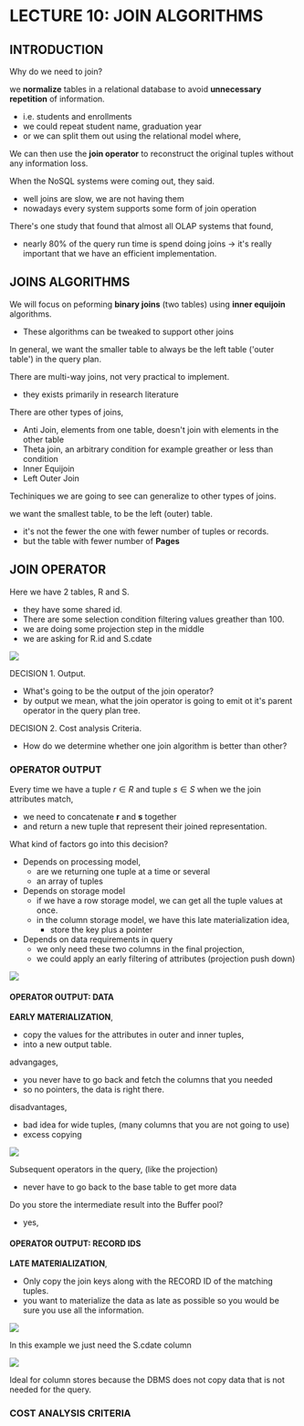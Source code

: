 # LECTURE 10: JOIN ALGORITHMS

## INTRODUCTION
Why do we need to join?

we **normalize** tables in a relational database to avoid **unnecessary** **repetition** of information.
- i.e. students and enrollments
- we could repeat student name, graduation year
- or we can split them out using the relational model where,


We can then use the **join operator** to reconstruct the original tuples without any information loss.

When the NoSQL systems were coming out, they said.
- well joins are slow, we are not having them
- nowadays every system supports some form of join operation

There's one study that found that almost all OLAP systems that found,
- nearly 80% of the query run time is spend doing joins
-> it's really important that we have an efficient implementation.

## JOINS ALGORITHMS
We will focus on peforming **binary joins** (two tables) using __inner equijoin__ algorithms.
- These algorithms can be tweaked to support other joins


In general, we want the smaller table to always be the left table ('outer table') in the query plan.

There are multi-way joins, not very practical to implement.
- they exists primarily in research literature

There are other types of joins,
- Anti Join, elements from one table, doesn't join with elements in the other table
- Theta join, an arbitrary condition for example greather or less than condition
- Inner Equijoin
- Left Outer Join

Techiniques we are going to see can generalize to other types of joins.

we want the smallest table, to be the left (outer) table.
- it's not the fewer the one with fewer number of tuples or records.
- but the table with fewer number of **Pages**

## JOIN OPERATOR
Here we have 2 tables, R and S.
- they have some shared id.
- There are some selection condition filtering values greather than 100.
- we are doing some projection step in the middle
- we are asking for R.id and S.cdate

![](1.jpg)


DECISION 1. Output.
- What's going to be the output of the join operator?
- by output we mean, what the join operator is going to emit ot it's parent operator in the query plan tree.
  
DECISION 2. Cost analysis Criteria.
- How do we determine whether one join algorithm is better than other?

### OPERATOR OUTPUT
Every time we have a tuple $r\in R$ and tuple $s\in S$ when we the join attributes match,
- we need to concatenate **r** and **s** together
- and return a new tuple that represent their joined representation.

What kind of factors go into this decision?
- Depends on processing model,
  - are we returning one tuple at a time or several
  - an array of tuples
- Depends on storage model
  - if we have a row storage model, we can get all the tuple values at once.
  - in the column storage model, we have this late materialization idea,
    - store the key plus a pointer
- Depends on data requirements in query
  - we only need these two columns in the final projection,
  - we could apply an early filtering of attributes (projection push down)

![](2.jpg)


#### OPERATOR OUTPUT: DATA
**EARLY MATERIALIZATION**, 
- copy the values for the attributes in outer and inner tuples,
- into a new output table.

advangages,
- you never have to go back and fetch the columns that you needed
- so no pointers, the data is right there.

disadvantages,
- bad idea for wide tuples, (many columns that you are not going to use)
- excess copying

![](3.jpg)


Subsequent operators in the query, (like the projection) 
- never have to go back to the base table to get more data

Do you store the intermediate result into the Buffer pool?
- yes,

#### OPERATOR OUTPUT: RECORD IDS
**LATE MATERIALIZATION**,
- Only copy the join keys along with the RECORD ID of the matching tuples.
- you want to materialize the data as late as possible so you would be sure you use all the information.

![](4.jpg)

In this example we just need the S.cdate column

![](5.jpg)

Ideal for column stores because the DBMS does not copy data that is not needed for the query.

### COST ANALYSIS CRITERIA
